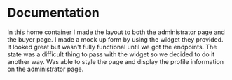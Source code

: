 # Documentation 

In this home container I made the layout to both the administrator page and the buyer page. I made a mock up form by using the widget they provided. It looked great but wasn't fully functional until we got the endpoints. The state was a difficult thing to pass with the widget so we decided to do it another way. Was able to style the page and display the profile information on the administrator page.
